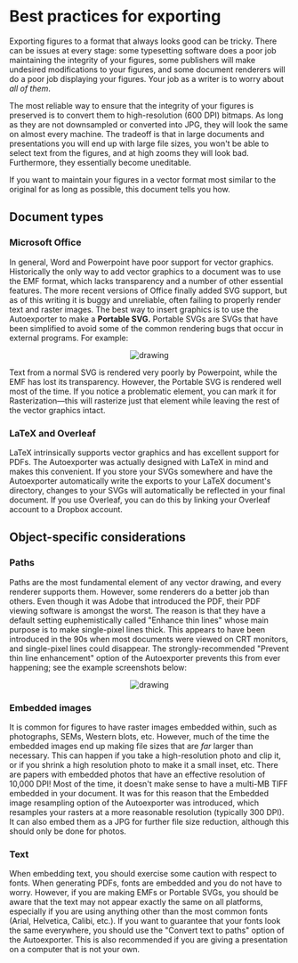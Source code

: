 # Best practices for exporting

Exporting figures to a format that always looks good can be tricky. There can be issues at every stage: some typesetting software does a poor job maintaining the integrity of your figures, some publishers will make undesired modifications to your figures, and some document renderers will do a poor job displaying your figures. Your job as a writer is to worry about *all of them*.

The most reliable way to ensure that the integrity of your figures is preserved is to convert them to high-resolution (600 DPI) bitmaps. As long as they are not downsampled or converted into JPG, they will look the same on almost every machine. The tradeoff is that in large documents and presentations you will end up with large file sizes, you won't be able to select text from the figures, and at high zooms they will look bad. Furthermore, they essentially become uneditable.

If you want to maintain your figures in a vector format most similar to the original for as long as possible, this document tells you how.

## Document types
### Microsoft Office
In general, Word and Powerpoint have poor support for vector graphics. Historically the only way to add vector graphics to a document was to use the EMF format, which lacks transparency and a number of other essential features. The more recent versions of Office finally added SVG support, but as of this writing it is buggy and unreliable, often failing to properly render text and raster images. The best way to insert graphics is to use the Autoexporter to make a **Portable SVG.** Portable SVGs are SVGs that have been simplified to avoid some of the common rendering bugs that occur in external programs. For example:
<p align="center"><img src="https://github.com/burghoff/Scientific-Inkscape/blob/main/examples/Sterczewski_comparisons_portable.svg" alt="drawing" ></img></p>
Text from a normal SVG is rendered very poorly by Powerpoint, while the EMF has lost its transparency. However, the Portable SVG is rendered well most of the time. If you notice a problematic element, you can mark it for Rasterization—this will rasterize just that element while leaving the rest of the vector graphics intact.

### LaTeX and Overleaf
LaTeX intrinsically supports vector graphics and has excellent support for PDFs. The Autoexporter was actually designed with LaTeX in mind and makes this convenient. If you store your SVGs somewhere and have the Autoexporter automatically write the exports to your LaTeX document's directory, changes to your SVGs will automatically be reflected in your final document. If you use Overleaf, you can do this by linking your Overleaf account to a Dropbox account.

## Object-specific considerations

### Paths
Paths are the most fundamental element of any vector drawing, and every renderer supports them. However, some renderers do a better job than others. Even though it was Adobe that introduced the PDF, their PDF viewing software is amongst the worst. The reason is that they have a default setting euphemistically called "Enhance thin lines" whose main purpose is to make single-pixel lines thick. This appears to have been introduced in the 90s when most documents were viewed on CRT monitors, and single-pixel lines could disappear. The strongly-recommended "Prevent thin line enhancement" option of the Autoexporter prevents this from ever happening; see the example screenshots below:
<p align="center"><img src="https://github.com/burghoff/Scientific-Inkscape/blob/main/examples/Thinline_enhancement_portable.svg" alt="drawing" ></img></p>

### Embedded images
It is common for figures to have raster images embedded within, such as photographs, SEMs, Western blots, etc. However, much of the time the embedded images end up making file sizes that are *far* larger than necessary. This can happen if you take a high-resolution photo and clip it, or if you shrink a high resolution photo to make it a small inset, etc. There are papers with embedded photos that have an effective resolution of 10,000 DPI! Most of the time, it doesn't make sense to have a multi-MB TIFF embedded in your document. It was for this reason that the Embedded image resampling option of the Autoexporter was introduced, which resamples your rasters at a more reasonable resolution (typically 300 DPI). It can also embed them as a JPG for further file size reduction, although this should only be done for photos.

### Text
When embedding text, you should exercise some caution with respect to fonts. When generating PDFs, fonts are embedded and you do not have to worry. However, if you are making EMFs or Portable SVGs, you should be aware that the text may not appear exactly the same on all platforms, especially if you are using anything other than the most common fonts (Arial, Helvetica, Calibi, etc.). If you want to guarantee that your fonts look the same everywhere, you should use the "Convert text to paths" option of the Autoexporter. This is also recommended if you are giving a presentation on a computer that is not your own.
